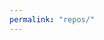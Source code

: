 ```yaml
---
permalink: "repos/"
---
```


<script>
  window.location.replace("https://github.com/orgs/DM-GY-6063-2024F-B/repositories");
</script>
